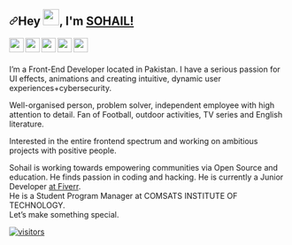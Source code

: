 <article class="markdown-body entry-content container-lg f5" itemprop="text"><h2 dir="auto"><a id="user-content-hey--im-kunal" class="anchor" aria-hidden="true" href="#hey-im-SOHAIL"><svg class="octicon octicon-link" viewBox="0 0 16 16" version="1.1" width="16" height="16" aria-hidden="true"><path fill-rule="evenodd" d="M7.775 3.275a.75.75 0 001.06 1.06l1.25-1.25a2 2 0 112.83 2.83l-2.5 2.5a2 2 0 01-2.83 0 .75.75 0 00-1.06 1.06 3.5 3.5 0 004.95 0l2.5-2.5a3.5 3.5 0 00-4.95-4.95l-1.25 1.25zm-4.69 9.64a2 2 0 010-2.83l2.5-2.5a2 2 0 012.83 0 .75.75 0 001.06-1.06 3.5 3.5 0 00-4.95 0l-2.5 2.5a3.5 3.5 0 004.95 4.95l1.25-1.25a.75.75 0 00-1.06-1.06l-1.25 1.25a2 2 0 01-2.83 0z"></path></svg></a>Hey <a target="_blank" rel="noopener noreferrer" href="https://github.com/TheDudeThatCode/TheDudeThatCode/blob/master/Assets/Hi.gif"><img src="https://github.com/TheDudeThatCode/TheDudeThatCode/raw/master/Assets/Hi.gif" width="29px" style="max-width: 100%;"></a>, I'm <a href="https://io.link/kuk" rel="nofollow">SOHAIL!</a></h2>
<a href="https://www.linkedin.com/in/sohail-sadiq-4320611a6/" rel="nofollow">
 
<a href="https://twitter.com/sohail3501" rel="nofollow">
  <img align="left" width="26px" src="https://camo.githubusercontent.com/a579ecf0b6e9928bb8671f86b378d8dc9447ce874cfa6be6ddc7450a6f2d7b0f/68747470733a2f2f6c6f676f646f776e6c6f61642e6f72672f77702d636f6e74656e742f75706c6f6164732f323031342f30392f747769747465722d6c6f676f2d362e706e67" data-canonical-src="https://logodownload.org/wp-content/uploads/2014/09/twitter-logo-6.png" style="max-width: 100%;">
</a>
<a href="mailto:ssohailssadiq@gmail.com">
  <img align="left" width="26px" src="https://camo.githubusercontent.com/898db73904e0e8df853ab6cb78b06b92295417dfd04cca73c3745e0b717455ad/68747470733a2f2f63646e2d69636f6e732d706e672e666c617469636f6e2e636f6d2f3531322f3238312f3238313736392e706e67" data-canonical-src="https://cdn-icons-png.flaticon.com/512/281/281769.png" style="max-width: 100%;">
</a>
<a href="https://www.youtube.com/channel/UCHfHkt5T9cNFpmeyFsM4etA" rel="nofollow">
  <img align="left" width="26px" src="https://camo.githubusercontent.com/9850c8b384d81160ae0c938699233a9756aa0296e630a13d3ea4269b80c9b721/68747470733a2f2f692e70696e696d672e636f6d2f6f726967696e616c732f34362f30322f63622f34363032636263313839363764613963316562613734353239303563643939622e706e67" data-canonical-src="https://i.pinimg.com/originals/46/02/cb/4602cbc18967da9c1eba7452905cd99b.png" style="max-width: 100%;">
</a>
<a href="https://www.facebook.com/0xsohail" rel="nofollow">
  <img align="left" width="26px" src="https://www.freepik.com/premium-vector/facebook-background-facebook-icon-social-media-icons-realistic-facebook-app-set-logo-vector-zaporizhzhia-ukraine-may-10-2021_16494872.htm" data-canonical-src="https://www.freepik.com/free-icon/facebook-link_694830.htm" style="max-width: 100%;">
</a>
<a href="https://instagram.com/0xsohail?utm_medium=copy_link" rel="nofollow">
  <img align="left" width="26px" src="https://camo.githubusercontent.com/c675a744c9ed164d23975996597f0b75e65cf5094fddde41c24f6854c39a05a0/68747470733a2f2f75706c6f61642e77696b696d656469612e6f72672f77696b6970656469612f636f6d6d6f6e732f7468756d622f612f61352f496e7374616772616d5f69636f6e2e706e672f3130323470782d496e7374616772616d5f69636f6e2e706e67" data-canonical-src="https://upload.wikimedia.org/wikipedia/commons/thumb/a/a5/Instagram_icon.png/1024px-Instagram_icon.png" style="max-width: 100%;">
</a>
<br>
<br>
<p dir="auto"><a target="_blank" rel="noopener noreferrer" </a></p>
<p dir="auto">I’m a Front-End Developer located in Pakistan. I have a serious passion for UI effects, animations and creating intuitive, dynamic user experiences+cybersecurity.

Well-organised person, problem solver, independent employee with high attention to detail. Fan of Football, outdoor activities, TV series and English literature.

Interested in the entire frontend spectrum and working on ambitious projects with positive people.


  Sohail is working towards empowering communities via Open Source and education. He finds passion in coding and hacking. He is currently a Junior Developer <a href="https://www.fiverr.com/" rel="nofollow">at Fiverr</a>.<br>
He is a Student Program Manager at COMSATS INSTITUTE OF TECHNOLOGY.<br>
  Let’s make something special.
  <p dir="auto"><a target="_blank" rel="noopener noreferrer" href="https://camo.githubusercontent.com/3065fb76a2db00b0e808477d8447ca67059d6470442c76aab6bf413bcbc3c6c8/68747470733a2f2f76697369746f722d62616467652e6c616f62692e6963752f62616467653f706167655f69643d6b756e616c2d6b757368776168612e6b756e616c2d6b75736877616861"><img src="https://camo.githubusercontent.com/3065fb76a2db00b0e808477d8447ca67059d6470442c76aab6bf413bcbc3c6c8/68747470733a2f2f76697369746f722d62616467652e6c616f62692e6963752f62616467653f706167655f69643d6b756e616c2d6b757368776168612e6b756e616c2d6b75736877616861" alt="visitors" data-canonical-src="https://visitor-badge.laobi.icu/badge?page_id=kunal-kushwaha.kunal-kushwaha" style="max-width: 100%;"></a></p>
</article>
